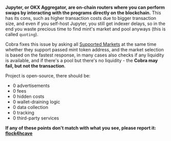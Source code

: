 **Jupyter, or OKX Aggregator, are on-chain routers where you can perform swaps by interacting with the programs directly on the blockchain.** This has its cons, such as higher transaction costs due to bigger transaction size, and even if you self-host Jupyter, you still get indexer delays, so in the end you waste precious time to find mint's market and pool anyways (this is called `quoting`).

Cobra fixes this issue by asking all [Supported Markets](/#supported-markets) at the same time whether they support passed mint token address, and the market selection is based on the fastest response, in many cases also checks if any liquidity is available, and if there's a pool but there's no liquidity - the **Cobra may fail, but not the transaction**.

Project is open-source, there should be:

- 0 advertisements
- 0 fees
- 0 hidden costs
- 0 wallet-draining logic
- 0 data collection
- 0 tracking
- 0 third-party services

**If any of these points don't match with what you see, please report it: [flock4hcave](https://t.me/flock4hcave)**